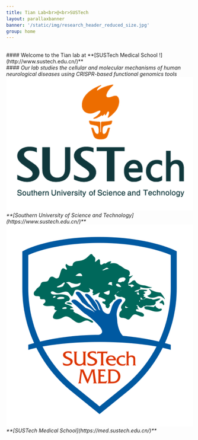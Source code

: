 ```yaml
---
title: Tian Lab<br>@<br>SUSTech
layout: parallaxbanner
banner: '/static/img/research_header_reduced_size.jpg'
group: home
---
```




<br>
#### Welcome to the Tian lab at **[SUSTech Medical School !](http://www.sustech.edu.cn/)**     
<br>
#### <i> Our lab studies the cellular and molecular mechanisms of human neurological diseases using CRISPR-based functional genomics tools



<div class="divider"></div>

<div class="row member">

<div class="col s6 m6 center">
<img class="home-logo" src='/static/img/Sustech_logo_orange.png' alt="SUSTech">
<br> **[Southern University of Science and Technology](https://www.sustech.edu.cn/)** 
</div>

<div class="col s6 m6 center">
<img class="home-logo" src='/static/img/med_school_logo.png' alt="SUSTech Medical School"> 
<br> **[SUSTech Medical School](https://med.sustech.edu.cn/)** 
</div>

</div>

